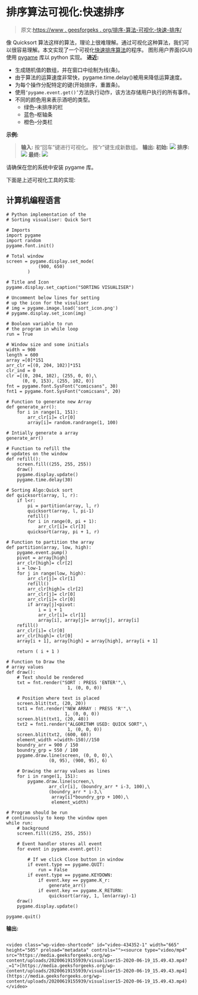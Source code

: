 # 排序算法可视化:快速排序

> 原文:[https://www . geesforgeks . org/排序-算法-可视化-快速-排序/](https://www.geeksforgeeks.org/sorting-algorithm-visualization-quick-sort/)

像 Quicksort 算法这样的算法，理论上很难理解。通过可视化这种算法，我们可以很容易理解。本文实现了一个可视化[快速排序算法](https://www.geeksforgeeks.org/quick-sort/)的程序。
图形用户界面(GUI)使用 [pygame](https://www.geeksforgeeks.org/introduction-to-pygame/) 库以 python 实现。
**进近:**

*   生成随机值的数组，并在窗口中绘制为线(条)。
*   由于算法的运算速度非常快，pygame.time.delay()被用来降低运算速度。
*   为每个操作分配特定的键(开始排序，重置条)。
*   使用`‘pygame.event.get()’`方法执行动作，该方法存储用户执行的所有事件。
*   不同的颜色用来表示酒吧的类型。
    *   绿色–未排序的栏
    *   蓝色–枢轴条
    *   橙色–分类栏

**示例:**

> **输入:**
> 按“回车”键进行可视化。
> 按“r”键生成新数组。
> **输出:**
> **初始:**
> [![](img/e65dbb5cc18a2e9f747b8af7fb8f6e67.png)](https://media.geeksforgeeks.org/wp-content/uploads/20200619155517/intial_quick_sort.png)
> **排序:**
> [![](img/4e214980ec605ee5894533d4396c13a7.png)](https://media.geeksforgeeks.org/wp-content/uploads/20200619155542/sorting_quick_sort.png)
> **最终:**
> [![](img/97adeb36c1ed9ca913d0df1f41a5976b.png)](https://media.geeksforgeeks.org/wp-content/uploads/20200619155605/final_quick_sort.png)

请确保在您的系统中安装 pygame 库。

下面是上述可视化工具的实现:

## 计算机编程语言

```
# Python implementation of the 
# Sorting visualiser: Quick Sort

# Imports
import pygame
import random
pygame.font.init()

# Total window
screen = pygame.display.set_mode(
            (900, 650)
        )

# Title and Icon 
pygame.display.set_caption("SORTING VISUALISER")

# Uncomment below lines for setting 
# up the icon for the visuliser
# img = pygame.image.load('sort_icon.png')
# pygame.display.set_icon(img)

# Boolean variable to run 
# the program in while loop
run = True

# Window size and some initials
width = 900
length = 600
array =[0]*151
arr_clr =[(0, 204, 102)]*151
clr_ind = 0
clr =[(0, 204, 102), (255, 0, 0),\
      (0, 0, 153), (255, 102, 0)]
fnt = pygame.font.SysFont("comicsans", 30)
fnt1 = pygame.font.SysFont("comicsans", 20)

# Function to generate new Array
def generate_arr():
    for i in range(1, 151):
        arr_clr[i]= clr[0]
        array[i]= random.randrange(1, 100)

# Intially generate a array
generate_arr() 

# Function to refill the 
# updates on the window
def refill():
    screen.fill((255, 255, 255))
    draw()
    pygame.display.update()
    pygame.time.delay(30)

# Sorting Algo:Quick sort
def quicksort(array, l, r):
    if l<r:
        pi = partition(array, l, r)
        quicksort(array, l, pi-1)
        refill()
        for i in range(0, pi + 1):
            arr_clr[i]= clr[3]
        quicksort(array, pi + 1, r)

# Function to partition the array
def partition(array, low, high):
    pygame.event.pump() 
    pivot = array[high]
    arr_clr[high]= clr[2]
    i = low-1
    for j in range(low, high):
        arr_clr[j]= clr[1]
        refill()
        arr_clr[high]= clr[2]
        arr_clr[j]= clr[0]
        arr_clr[i]= clr[0]
        if array[j]<pivot:
            i = i + 1
            arr_clr[i]= clr[1]
            array[i], array[j]= array[j], array[i]
    refill()
    arr_clr[i]= clr[0]
    arr_clr[high]= clr[0]
    array[i + 1], array[high] = array[high], array[i + 1] 

    return ( i + 1 )

# Function to Draw the 
# array values
def draw():
    # Text should be rendered
    txt = fnt.render("SORT : PRESS 'ENTER'",\
                       1, (0, 0, 0))

    # Position where text is placed
    screen.blit(txt, (20, 20))
    txt1 = fnt.render("NEW ARRAY : PRESS 'R'",\
                      1, (0, 0, 0))
    screen.blit(txt1, (20, 40))
    txt2 = fnt1.render("ALGORITHM USED: QUICK SORT",\
                       1, (0, 0, 0))
    screen.blit(txt2, (600, 60))
    element_width =(width-150)//150
    boundry_arr = 900 / 150
    boundry_grp = 550 / 100
    pygame.draw.line(screen, (0, 0, 0),\
                (0, 95), (900, 95), 6)

    # Drawing the array values as lines
    for i in range(1, 151):
        pygame.draw.line(screen,\
                arr_clr[i], (boundry_arr * i-3, 100),\
                (boundry_arr * i-3,\
                 array[i]*boundry_grp + 100),\
                 element_width)

# Program should be run
# continuously to keep the window open
while run:
    # background
    screen.fill((255, 255, 255))

    # Event handler stores all event 
    for event in pygame.event.get():

        # If we click Close button in window
        if event.type == pygame.QUIT:
            run = False
        if event.type == pygame.KEYDOWN:
            if event.key == pygame.K_r:
                generate_arr() 
            if event.key == pygame.K_RETURN:
                quicksort(array, 1, len(array)-1)     
    draw()
    pygame.display.update()

pygame.quit()
```

**输出:**

```

<video class="wp-video-shortcode" id="video-434352-1" width="665" height="505" preload="metadata" controls=""><source type="video/mp4" src="https://media.geeksforgeeks.org/wp-content/uploads/20200619155939/visualiser15-2020-06-19_15.49.43.mp4?_=1">[https://media.geeksforgeeks.org/wp-content/uploads/20200619155939/visualiser15-2020-06-19_15.49.43.mp4](https://media.geeksforgeeks.org/wp-content/uploads/20200619155939/visualiser15-2020-06-19_15.49.43.mp4)</video>

```